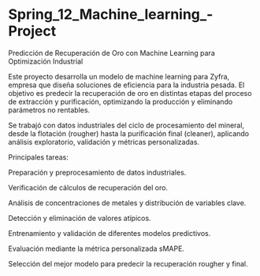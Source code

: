 # Spring_12_Machine_learning_-Project
Predicción de Recuperación de Oro con Machine Learning para Optimización Industrial

Este proyecto desarrolla un modelo de machine learning para Zyfra, empresa que diseña soluciones de eficiencia para la industria pesada. El objetivo es predecir la recuperación de oro en distintas etapas del proceso de extracción y purificación, optimizando la producción y eliminando parámetros no rentables.

Se trabajó con datos industriales del ciclo de procesamiento del mineral, desde la flotación (rougher) hasta la purificación final (cleaner), aplicando análisis exploratorio, validación y métricas personalizadas.

Principales tareas:

Preparación y preprocesamiento de datos industriales.

Verificación de cálculos de recuperación del oro.

Análisis de concentraciones de metales y distribución de variables clave.

Detección y eliminación de valores atípicos.

Entrenamiento y validación de diferentes modelos predictivos.

Evaluación mediante la métrica personalizada sMAPE.

Selección del mejor modelo para predecir la recuperación rougher y final.
